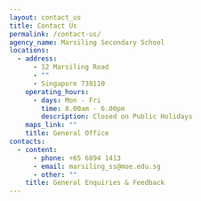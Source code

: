 ```yaml
---
layout: contact_us
title: Contact Us
permalink: /contact-us/
agency_name: Marsiling Secondary School
locations:
  - address:
      - 12 Marsiling Road
      - ""
      - Singapore 739110
    operating_hours:
      - days: Mon - Fri
        time: 8.00am - 6.00pm
        description: Closed on Public Holidays
    maps_link: ""
    title: General Office
contacts:
  - content:
      - phone: +65 6894 1413
      - email: marsiling_ss@moe.edu.sg
      - other: ""
    title: General Enquiries & Feedback
---
```


